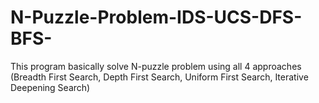 # N-Puzzle-Problem-IDS-UCS-DFS-BFS-
This program basically solve N-puzzle problem using all 4 approaches (Breadth First Search, Depth First Search, Uniform First Search, Iterative Deepening Search) 
